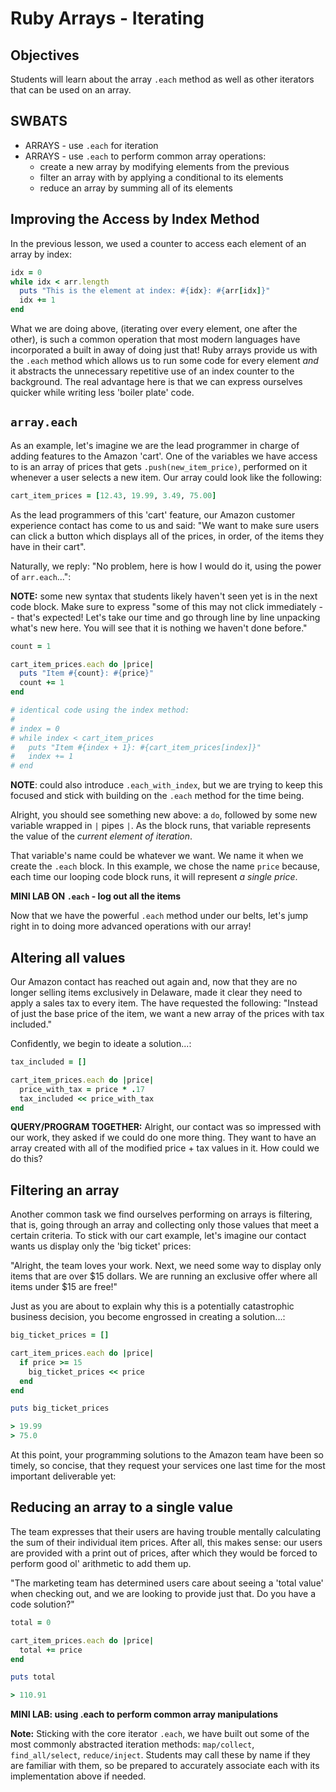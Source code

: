 # Ruby Arrays - Iterating

## Objectives

Students will learn about the array `.each` method as well as other iterators that can be used on an array.

## SWBATS

+ ARRAYS - use `.each` for iteration
+ ARRAYS - use `.each` to perform common array operations:
  - create a new array by modifying elements from the previous
  - filter an array with by applying a conditional to its elements
  - reduce an array by summing all of its elements

## Improving the Access by Index Method

In the previous lesson, we used a counter to access each element of an array by index:

```ruby
idx = 0
while idx < arr.length
  puts "This is the element at index: #{idx}: #{arr[idx]}"
  idx += 1
end
```

What we are doing above, (iterating over every element, one after the other), is such a common operation that most modern languages have incorporated a built in away of doing just that! Ruby arrays provide us with the `.each` method which allows us to run some code for every element _and_ it abstracts the unnecessary repetitive use of an index counter to the background. The real advantage here is that we can express ourselves quicker while writing less 'boiler plate' code.

## `array.each`

As an example, let's imagine we are the lead programmer in charge of adding features to the Amazon 'cart'. One of the variables we have access to is an array of prices that gets `.push(new_item_price)`, performed on it whenever a user selects a new item. Our array could look like the following:

```Ruby
cart_item_prices = [12.43, 19.99, 3.49, 75.00]
```

As the lead programmers of this 'cart' feature, our Amazon customer experience contact has come to us and said: "We want to make sure users can click a button which displays all of the prices, in order, of the items they have in their cart".

Naturally, we reply: "No problem, here is how I would do it, using the power of `arr.each`...":

**NOTE:** some new syntax that students likely haven't seen yet is in the next code block. Make sure to express "some of this may not click immediately -- that's expected! Let's take our time and go through line by line unpacking what's new here. You will see that it is nothing we haven't done before."

```ruby
count = 1

cart_item_prices.each do |price|
  puts "Item #{count}: #{price}"
  count += 1
end

# identical code using the index method:
#
# index = 0
# while index < cart_item_prices
#   puts "Item #{index + 1}: #{cart_item_prices[index]}"
#   index += 1
# end
```

**NOTE**: could also introduce `.each_with_index`, but we are trying to keep this focused and stick with building on the `.each` method for the time being.

Alright, you should see something new above: a `do`, followed by some new variable wrapped in `|` pipes `|`. As the block runs, that variable represents the value of the _current element of iteration_.

That variable's name could be whatever we want. We name it when we create the `.each` block. In this example, we chose the name `price` because, each time our looping code block runs, it will represent _a single price_.

**MINI LAB ON `.each` - log out all the items**

Now that we have the powerful `.each` method under our belts, let's jump right in to doing more advanced operations with our array!

## Altering all values

Our Amazon contact has reached out again and, now that they are no longer selling items exclusively in Delaware, made it clear they need to apply a sales tax to every item. The have requested the following: "Instead of just the base price of the item, we want a new array of the prices with tax included."

Confidently, we begin to ideate a solution...:

```Ruby
tax_included = []

cart_item_prices.each do |price|
  price_with_tax = price * .17
  tax_included << price_with_tax
end
```

**QUERY/PROGRAM TOGETHER:** Alright, our contact was so impressed with our work, they asked if we could do one more thing. They want to have an array created with all of the modified price + tax values in it. How could we do this?

## Filtering an array

Another common task we find ourselves performing on arrays is filtering, that is, going through an array and collecting only those values that meet a certain criteria. To stick with our cart example, let's imagine our contact wants us display only the 'big ticket' prices:

"Alright, the team loves your work. Next, we need some way to display only items that are over $15 dollars. We are running an exclusive offer where all items under $15 are free!"

Just as you are about to explain why this is a potentially catastrophic business decision, you become engrossed in creating a solution...:

```ruby
big_ticket_prices = []

cart_item_prices.each do |price|
  if price >= 15
    big_ticket_prices << price
  end
end

puts big_ticket_prices

> 19.99
> 75.0
```

At this point, your programming solutions to the Amazon team have been so timely, so concise, that they request your services one last time for the most important deliverable yet:

## Reducing an array to a single value

The team expresses that their users are having trouble mentally calculating the sum of their individual item prices. After all, this makes sense: our users are provided with a print out of prices, after which they would be forced to perform good ol' arithmetic to add them up.

"The marketing team has determined users care about seeing a 'total value' when checking out, and we are looking to provide just that. Do you have a code solution?"

```ruby
total = 0

cart_item_prices.each do |price|
  total += price
end

puts total

> 110.91
```

**MINI LAB: using .each to perform common array manipulations**

**Note:** Sticking with the core iterator `.each`, we have built out some of the most commonly abstracted iteration methods: `map/collect`, `find_all/select`, `reduce/inject`. Students may call these by name if they are familiar with them, so be prepared to accurately associate each with its implementation above if needed.
